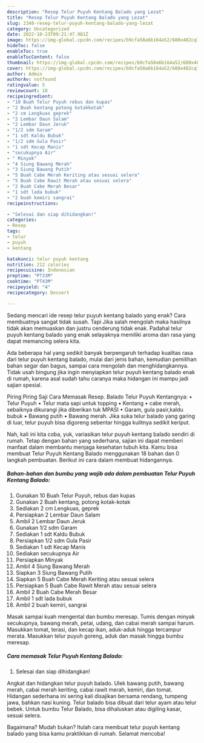 ```yaml
---
description: "Resep Telur Puyuh Kentang Balado yang Lezat"
title: "Resep Telur Puyuh Kentang Balado yang Lezat"
slug: 2348-resep-telur-puyuh-kentang-balado-yang-lezat
category: Uncategorized
date: 2022-10-23T09:21:47.981Z
image: https://img-global.cpcdn.com/recipes/b9cfa58a6b164a52/680x482cq70/telur-puyuh-kentang-balado-foto-resep-utama.jpg
hideToc: false
enableToc: true
enableTocContent: false
thumbnail: https://img-global.cpcdn.com/recipes/b9cfa58a6b164a52/680x482cq70/telur-puyuh-kentang-balado-foto-resep-utama.jpg
cover: https://img-global.cpcdn.com/recipes/b9cfa58a6b164a52/680x482cq70/telur-puyuh-kentang-balado-foto-resep-utama.jpg
author: Admin
authorAv: notfound
ratingvalue: 5
reviewcount: 18
recipeingredient:
- "10 Buah Telur Puyuh rebus dan kupas"
- "2 Buah kentang potong kotakkotak"
- "2 cm Lengkuas geprek"
- "2 Lembar Daun Salam"
- "2 Lembar Daun Jeruk"
- "1/2 sdm Garam"
- "1 sdt Kaldu Bubuk"
- "1/2 sdm Gula Pasir"
- "1 sdt Kecap Manis"
- "secukupnya Air"
- " Minyak"
- "4 Siung Bawang Merah"
- "3 Siung Bawang Putih"
- "5 Buah Cabe Merah Keriting atau sesuai selera"
- "5 Buah Cabe Rawit Merah atau sesuai selera"
- "2 Buah Cabe Merah Besar"
- "1 sdt lada bubuk"
- "2 buah kemiri sangrai"
recipeinstructions:

- "Selesai dan siap dihidangkan!"
categories:
- Resep
tags:
- telur
- puyuh
- kentang

katakunci: telur puyuh kentang 
nutrition: 212 calories
recipecuisine: Indonesian
preptime: "PT33M"
cooktime: "PT43M"
recipeyield: "4"
recipecategory: Dessert

---
```



Sedang mencari ide resep telur puyuh kentang balado yang enak? Cara membuatnya sangat tidak susah. Tapi Jika salah mengolah maka hasilnya tidak akan memuaskan dan justru cenderung tidak enak. Padahal telur puyuh kentang balado yang enak selayaknya memiliki aroma dan rasa yang dapat memancing selera kita.


Ada beberapa hal yang sedikit banyak berpengaruh terhadap kualitas rasa dari telur puyuh kentang balado, mulai dari jenis bahan, kemudian pemilihan bahan segar dan bagus, sampai cara mengolah dan menghidangkannya. Tidak usah bingung jika ingin menyiapkan telur puyuh kentang balado enak di rumah, karena asal sudah tahu caranya maka hidangan ini mampu jadi sajian spesial.

Piring Piring Saji Cara Memasak Resep. Balado Telur Puyuh Kentangnya: • Telur Puyuh • Telur mata sapi untuk topping • Kentang • cabe merah, sebaiknya dikurangi jika diberikan tuk MPASI • Garam, gula pasir,kaldu bubuk • Bawang putih • Bawang merah. Jika suka telur balado yang garing di luar, telur puyuh bisa digoreng sebentar hingga kulitnya sedikit keriput.


Nah, kali ini kita coba, yuk, variasikan telur puyuh kentang balado sendiri di rumah. Tetap dengan bahan yang sederhana, sajian ini dapat memberi manfaat dalam membantu menjaga kesehatan tubuh kita. Kamu bisa membuat Telur Puyuh Kentang Balado menggunakan 18 bahan dan 0 langkah pembuatan. Berikut ini cara dalam membuat hidangannya.

<!--inarticleads1-->

##### Bahan-bahan dan bumbu yang wajib ada dalam pembuatan Telur Puyuh Kentang Balado:

1. Gunakan 10 Buah Telur Puyuh, rebus dan kupas
1. Gunakan 2 Buah kentang, potong kotak-kotak
1. Sediakan 2 cm Lengkuas, geprek
1. Persiapkan 2 Lembar Daun Salam
1. Ambil 2 Lembar Daun Jeruk
1. Gunakan 1/2 sdm Garam
1. Sediakan 1 sdt Kaldu Bubuk
1. Persiapkan 1/2 sdm Gula Pasir
1. Sediakan 1 sdt Kecap Manis
1. Sediakan secukupnya Air
1. Persiapkan  Minyak
1. Ambil 4 Siung Bawang Merah
1. Siapkan 3 Siung Bawang Putih
1. Siapkan 5 Buah Cabe Merah Keriting atau sesuai selera
1. Persiapkan 5 Buah Cabe Rawit Merah atau sesuai selera
1. Ambil 2 Buah Cabe Merah Besar
1. Ambil 1 sdt lada bubuk
1. Ambil 2 buah kemiri, sangrai


Masak sampai kuah mengental dan bumbu meresap. Tumis dengan minyak secukupnya, bawang merah, petai, udang, dan cabai merah sampai harum. Masukkan tomat, terasi, dan kecap ikan, aduk-aduk hingga tercampur merata. Masukkan telur puyuh goreng, aduk dan masak hingga bumbu meresap. 

<!--inarticleads2-->

##### Cara memasak Telur Puyuh Kentang Balado:


1. Selesai dan siap dihidangkan!

Angkat dan hidangkan telur puyuh balado. Ulek bawang putih, bawang merah, cabai merah keriting, cabai rawit merah, kemiri, dan tomat. Hidangan sederhana ini sering kali disajikan bersama rendang, tumpeng jawa, bahkan nasi kuning. Telur balado bisa dibuat dari telur ayam atau telur bebek. Untuk bumbu Telur Balado, bisa dihaluskan atau digiling kasar, sesuai selera. 

Bagaimana? Mudah bukan? Itulah cara membuat telur puyuh kentang balado yang bisa kamu praktikkan di rumah. Selamat mencoba!

